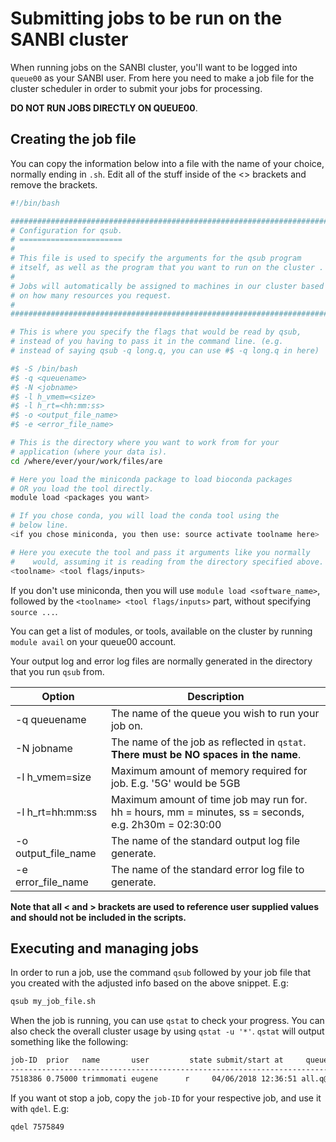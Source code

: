 # Submitting jobs to be run on the SANBI cluster

When running jobs on the SANBI cluster, you'll want to be logged into `queue00` as your SANBI user. From here you need to make a job file for the cluster scheduler in order to submit your jobs for processing. 

**DO NOT RUN JOBS DIRECTLY ON QUEUE00**.

## Creating the job file
You can copy the information below into a file with the name of your choice, normally ending in `.sh`. Edit all of the stuff inside of the \<\> brackets and remove the brackets.

```bash
#!/bin/bash

########################################################################
# Configuration for qsub.                                              #
# =======================                                              #
#                                                                      #
# This file is used to specify the arguments for the qsub program      #
# itself, as well as the program that you want to run on the cluster . #
#                                                                      #
# Jobs will automatically be assigned to machines in our cluster based #
# on how many resources you request.                                   #
#                                                                      #
########################################################################

# This is where you specify the flags that would be read by qsub,
# instead of you having to pass it in the command line. (e.g.
# instead of saying qsub -q long.q, you can use #$ -q long.q in here)

#$ -S /bin/bash
#$ -q <queuename>
#$ -N <jobname>
#$ -l h_vmem=<size>
#$ -l h_rt=<hh:mm:ss>
#$ -o <output_file_name>
#$ -e <error_file_name>

# This is the directory where you want to work from for your
# application (where your data is).
cd /where/ever/your/work/files/are

# Here you load the miniconda package to load bioconda packages
# OR you load the tool directly.
module load <packages you want>

# If you chose conda, you will load the conda tool using the
# below line.
<if you chose miniconda, you then use: source activate toolname here>

# Here you execute the tool and pass it arguments like you normally
#    would, assuming it is reading from the directory specified above.
<toolname> <tool flags/inputs>
```

If you don't use miniconda, then you will use `module load <software_name>`, followed by the `<toolname> <tool flags/inputs>` part, without specifying `source ...`.

You can get a list of modules, or tools, available on the cluster by running `module avail` on your queue00 account.

Your output log and error log files are normally generated in the directory that you run `qsub` from.

|Option|Description|
|-|-|
|-q queuename|The name of the queue you wish to run your job on.|
|-N jobname|The name of the job as reflected in `qstat`. **There must be NO spaces in the name**.|
|-l h_vmem=size|Maximum amount of memory required for job. E.g. '5G' would be 5GB|
|-l h_rt=hh:mm:ss|Maximum amount of time job may run for. hh = hours, mm = minutes, ss = seconds, e.g. 2h30m = 02:30:00|
|-o output_file_name|The name of the standard output log file generate.|
|-e error_file_name|The name of the standard error log file to generate.|
**Note that all \< and \> brackets are used to reference user supplied values and should not be included in the scripts.**

## Executing and managing jobs

In order to run a job, use the command `qsub` followed by your job file that you created with the adjusted info based on the above snippet. E.g:
```bash
qsub my_job_file.sh
```

When the job is running, you can use `qstat` to check your progress. You can also check the overall cluster usage by using `qstat -u '*'`. `qstat` will output something like the following:
```bash
job-ID  prior   name       user         state submit/start at     queue                          slots ja-task-ID 
-----------------------------------------------------------------------------------------------------------------
7518386 0.75000 trimmomati eugene      r     04/06/2018 12:36:51 all.q@gridn1.sanbi.ac.za           1        
```

If you want ot stop a job, copy the `job-ID` for your respective job, and use it with `qdel`. E.g:
```bash
qdel 7575849
```
